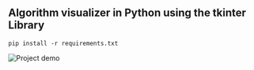 ## Algorithm visualizer in Python using the tkinter Library
`pip install -r requirements.txt`

![Project demo](https://github.com/ashakeem/AlgorithmVisualizerPython/assets/125868067/c107235a-416d-4e05-952c-b58fccf142fe)
